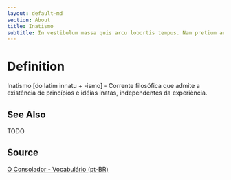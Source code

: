 ```yaml
---
layout: default-md
section: About
title: Inatismo
subtitle: In vestibulum massa quis arcu lobortis tempus. Nam pretium arcu in odio vulputate luctus.
---
```


# Definition
Inatismo [do latim innatu + -ismo] - Corrente filosófica que admite a existência de princípios e idéias inatas, independentes da experiência.

## See Also
TODO

## Source
[O Consolador - Vocabulário (pt-BR)](http://www.oconsolador.com.br/linkfixo/vocabulario/principal.html)


